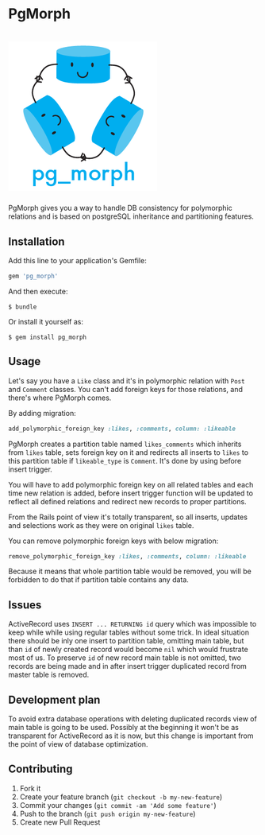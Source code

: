 # PgMorph
# ![PgMorph logo](docs/pg_morph.png)

PgMorph gives you a way to handle DB consistency for polymorphic relations and is based on postgreSQL inheritance and partitioning features.

## Installation

Add this line to your application's Gemfile:

```ruby
gem 'pg_morph'
```

And then execute:

```console
$ bundle
```

Or install it yourself as:

```console
$ gem install pg_morph
```

## Usage

Let's say you have a `Like` class and it's in polymorphic relation with `Post` and `Comment` classes. You can't add foreign keys for those relations, and there's where PgMorph comes.

By adding migration:

```ruby
add_polymorphic_foreign_key :likes, :comments, column: :likeable
```

PgMorph creates a partition table named `likes_comments` which inherits from `likes` table, sets foreign key on it and redirects all inserts to `likes` to this partition table if `likeable_type` is `Comment`. It's done by using before insert trigger.

You will have to add polymorphic foreign key on all related tables and each time new relation is added, before insert trigger function will be updated to reflect all defined relations and redirect new records to proper partitions.

From the Rails point of view it's totally transparent, so all inserts, updates and selections work as they were on original `likes` table.

You can remove polymorphic foreign keys with below migration:

```ruby
remove_polymorphic_foreign_key :likes, :comments, column: :likeable
```

Because it means that whole partition table would be removed, you will be forbidden to do that if partition table contains any data.

## Issues

ActiveRecord uses `INSERT ... RETURNING id` query which was impossible to keep while while using regular tables without some trick. In ideal situation there should be inly one insert to partition table, omitting main table, but than `id` of newly created record would become `nil` which would frustrate most of us. To preserve `id` of new record main table is not omitted, two records are being made and in after insert trigger duplicated record from master table is removed.

## Development plan

To avoid extra database operations with deleting duplicated records view of main table is going to be used. Possibly at the beginning it won't be as transparent for ActiveRecord as it is now, but this change is important from the point of view of database optimization.

## Contributing

1. Fork it
2. Create your feature branch (`git checkout -b my-new-feature`)
3. Commit your changes (`git commit -am 'Add some feature'`)
4. Push to the branch (`git push origin my-new-feature`)
5. Create new Pull Request
